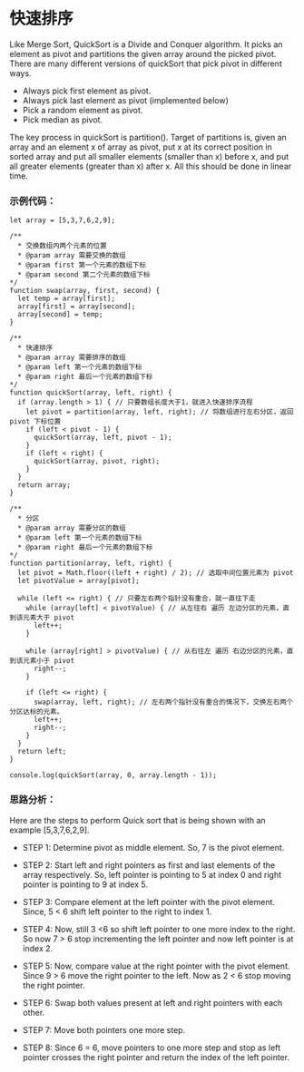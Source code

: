 # 快速排序

Like Merge Sort, QuickSort is a Divide and Conquer algorithm. It picks an element as pivot and partitions the given array around the picked pivot. There are many different versions of quickSort that pick pivot in different ways. 

* Always pick first element as pivot.
* Always pick last element as pivot (implemented below)
* Pick a random element as pivot.
* Pick median as pivot.

The key process in quickSort is partition(). Target of partitions is, given an array and an element x of array as pivot, put x at its correct position in sorted array and put all smaller elements (smaller than x) before x, and put all greater elements (greater than x) after x. All this should be done in linear time.


### 示例代码：

```
let array = [5,3,7,6,2,9];

/**
  * 交换数组内两个元素的位置
  * @param array 需要交换的数组
  * @param first 第一个元素的数组下标
  * @param second 第二个元素的数组下标
*/
function swap(array, first, second) {
  let temp = array[first];
  array[first] = array[second];
  array[second] = temp;
}

/**
  * 快速排序
  * @param array 需要排序的数组
  * @param left 第一个元素的数组下标
  * @param right 最后一个元素的数组下标
*/
function quickSort(array, left, right) {
  if (array.length > 1) { // 只要数组长度大于1，就进入快速排序流程
    let pivot = partition(array, left, right); // 将数组进行左右分区，返回 pivot 下标位置
    if (left < pivot - 1) {
      quickSort(array, left, pivot - 1);
    }
    if (left < right) {
      quickSort(array, pivot, right);
    }
  }
  return array;
}

/**
  * 分区
  * @param array 需要分区的数组
  * @param left 第一个元素的数组下标
  * @param right 最后一个元素的数组下标
*/
function partition(array, left, right) {
  let pivot = Math.floor((left + right) / 2); // 选取中间位置元素为 pivot 
  let pivotValue = array[pivot];

  while (left <= right) { // 只要左右两个指针没有重合，就一直往下走
    while (array[left] < pivotValue) { // 从左往右 遍历 左边分区的元素，直到该元素大于 pivot
      left++;
    }

    while (array[right] > pivotValue) { // 从右往左 遍历 右边分区的元素，直到该元素小于 pivot
      right--;
    }

    if (left <= right) {
      swap(array, left, right); // 左右两个指针没有重合的情况下，交换左右两个分区达标的元素。
      left++;
      right--;
    }
  }
  return left;
}

console.log(quickSort(array, 0, array.length - 1));
```


### 思路分析：

Here are the steps to perform Quick sort that is being shown with an example [5,3,7,6,2,9].

* STEP 1: Determine pivot as middle element. So, 7 is the pivot element.

* STEP 2: Start left and right pointers as first and last elements of the array respectively. So, left pointer is pointing to 5 at index 0 and right pointer is pointing to 9 at index 5.

* STEP 3: Compare element at the left pointer with the pivot element. Since, 5 < 6 shift left pointer to the right to index 1.

* STEP 4: Now, still 3 <6 so shift left pointer to one more index to the right. So now 7 > 6 stop incrementing the left pointer and now left pointer is at index 2.

* STEP 5: Now, compare value at the right pointer with the pivot element. Since 9 > 6 move the right pointer to the left. Now as 2 < 6 stop moving the right pointer.

* STEP 6: Swap both values present at left and right pointers with each other.

* STEP 7: Move both pointers one more step.

* STEP 8: Since 6 = 6, move pointers to one more step and stop as left pointer crosses the right pointer and return the index of the left pointer.

